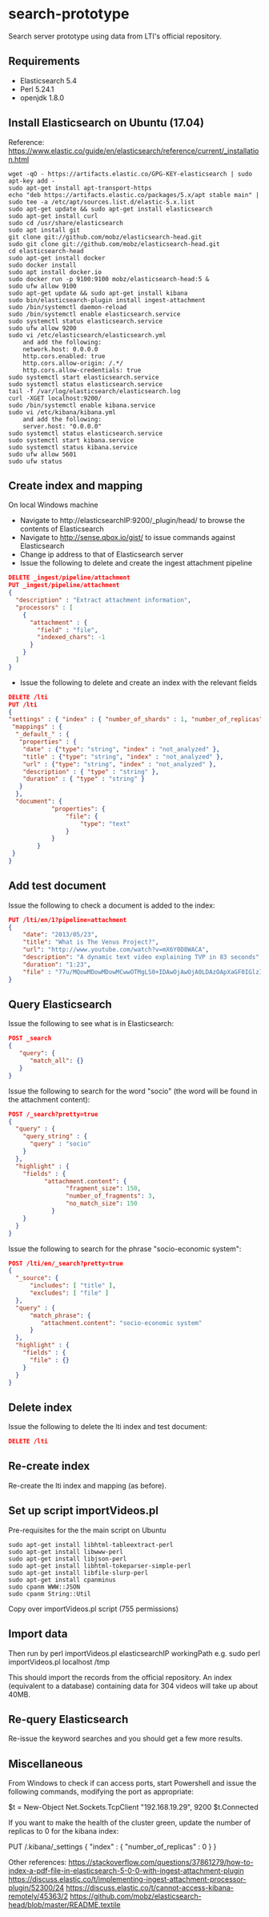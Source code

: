 search-prototype
================

Search server prototype using data from LTI's official repository.

Requirements
--------------
- Elasticsearch 5.4
- Perl 5.24.1
- openjdk 1.8.0


Install Elasticsearch on Ubuntu (17.04)
--------------
Reference: https://www.elastic.co/guide/en/elasticsearch/reference/current/_installation.html

    wget -qO - https://artifacts.elastic.co/GPG-KEY-elasticsearch | sudo apt-key add -
    sudo apt-get install apt-transport-https
    echo "deb https://artifacts.elastic.co/packages/5.x/apt stable main" | sudo tee -a /etc/apt/sources.list.d/elastic-5.x.list
    sudo apt-get update && sudo apt-get install elasticsearch
    sudo apt-get install curl
    sudo cd /usr/share/elasticsearch
    sudo apt install git
    git clone git://github.com/mobz/elasticsearch-head.git
    sudo git clone git://github.com/mobz/elasticsearch-head.git
    cd elasticsearch-head
    sudo apt-get install docker
    sudo docker install
    sudo apt install docker.io
    sudo docker run -p 9100:9100 mobz/elasticsearch-head:5 &
    sudo ufw allow 9100
    sudo apt-get update && sudo apt-get install kibana
    sudo bin/elasticsearch-plugin install ingest-attachment
    sudo /bin/systemctl daemon-reload
    sudo /bin/systemctl enable elasticsearch.service
    sudo systemctl status elasticsearch.service
    sudo ufw allow 9200
    sudo vi /etc/elasticsearch/elasticsearch.yml
        and add the following:
        network.host: 0.0.0.0
        http.cors.enabled: true
        http.cors.allow-origin: /.*/  
        http.cors.allow-credentials: true
    sudo systemctl start elasticsearch.service
    sudo systemctl status elasticsearch.service
    tail -f /var/log/elasticsearch/elasticsearch.log
    curl -XGET localhost:9200/
    sudo /bin/systemctl enable kibana.service
    sudo vi /etc/kibana/kibana.yml
        and add the following:
        server.host: "0.0.0.0"
    sudo systemctl status elasticsearch.service
    sudo systemctl start kibana.service
    sudo systemctl status kibana.service
    sudo ufw allow 5601
    sudo ufw status 
    
Create index and mapping
--------------
On local Windows machine
- Navigate to http://elasticsearchIP:9200/_plugin/head/ to browse the contents of Elasticsearch
- Navigate to http://sense.qbox.io/gist/ to issue commands against Elasticsearch
- Change ip address to that of Elasticsearch server
- Issue the following to delete and create the ingest attachment pipeline

```json
DELETE _ingest/pipeline/attachment
PUT _ingest/pipeline/attachment
{
  "description" : "Extract attachment information",
  "processors" : [
    {
      "attachment" : {
        "field" : "file",
        "indexed_chars": -1
      }
    }
  ]
}
```

- Issue the following to delete and create an index with the relevant fields

```json
DELETE /lti
PUT /lti
{
"settings" : { "index" : { "number_of_shards" : 1, "number_of_replicas" : 0 }},
 "mappings" : {
  "_default_" : {
   "properties" : {
    "date" : {"type": "string", "index" : "not_analyzed" },
    "title" : {"type": "string", "index" : "not_analyzed" },
    "url" : {"type": "string", "index" : "not_analyzed" },
    "description" : { "type" : "string" },
    "duration" : { "type" : "string" }
   }
  },
  "document": {
        	"properties": {
				"file": {
					"type": "text"
				}
			}
		}
 }
}
```

Add test document
--------------
Issue the following to check a document is added to the index:

```json
PUT /lti/en/1?pipeline=attachment
{
    "date": "2013/05/23",
    "title": "What is The Venus Project?",
    "url": "http://www.youtube.com/watch?v=mX6Y0D8WACA",
    "description": "A dynamic text video explaining TVP in 83 seconds",
    "duration": "1:23",
    "file" : "77u/MQowMDowMDowMCwwOTMgLS0+IDAwOjAwOjA0LDAzOApXaGF0IGlzIFRoZSBWZW51cyBQcm9qZWN0PwoKMgowMDowMDowNCwxNzggLS0+IDAwOjAwOjA3LDUzMgpUaGUgVmVudXMgUHJvamVjdCBvZmZlcnMgYSBuZXcgc29jaW8tZWNvbm9taWMgc3lzdGVtIHRoYXQgaXNuJ3Q6CgozCjAwOjAwOjA3"
}
```

Query Elasticsearch
--------------
Issue the following to see what is in Elasticsearch:
```json
POST _search
{
   "query": {
      "match_all": {}
   }
}
```

Issue the following to search for the word "socio" (the word will be found in the attachment content):

```json
POST /_search?pretty=true
{
  "query" : {
    "query_string" : {
      "query" : "socio"
    }
  },
  "highlight" : {
    "fields" : {
          "attachment.content": {
				"fragment_size": 150,
				"number_of_fragments": 3,
				"no_match_size": 150
			}
    }
  }
}
```

Issue the following to search for the phrase "socio-economic system":
```json
POST /lti/en/_search?pretty=true
{
  "_source": {
      "includes": [ "title" ],
      "excludes": [ "file" ]
  },
  "query" : {
      "match_phrase": {
         "attachment.content": "socio-economic system"
      }
  },
  "highlight" : {
    "fields" : {
      "file" : {}
    }
  }
}
```

Delete index 
--------------
Issue the following to delete the lti index and test document:

```json
DELETE /lti
```

Re-create index 
--------------
Re-create the lti index and mapping (as before).

Set up script importVideos.pl
--------------

Pre-requisites for the the main script on Ubuntu
    
    sudo apt-get install libhtml-tableextract-perl
    sudo apt-get install libwww-perl
    sudo apt-get install libjson-perl
    sudo apt-get install libhtml-tokeparser-simple-perl
    sudo apt-get install libfile-slurp-perl
    sudo apt-get install cpanminus
    sudo cpanm WWW::JSON
    sudo cpanm String::Util

Copy over importVideos.pl script (755 permissions)

Import data 
--------------
Then run by 
    perl importVideos.pl elasticsearchIP workingPath
    e.g. sudo perl importVideos.pl localhost /tmp

This should import the records from the official repository. An index (equivalent to a database) containing data for 304 videos will take up about 40MB. 

Re-query Elasticsearch 
--------------
Re-issue the keyword searches and you should get a few more results.

Miscellaneous
--------------

From Windows to check if can access ports, start Powershell and issue the following commands, modifying the port as appropriate:

$t = New-Object Net.Sockets.TcpClient "192.168.19.29", 9200
$t.Connected

If you want to make the health of the cluster green, update the number of replicas to 0 for the kibana index:

PUT /.kibana/_settings
{
    "index" : {
        "number_of_replicas" : 0
    } }

Other references:
https://stackoverflow.com/questions/37861279/how-to-index-a-pdf-file-in-elasticsearch-5-0-0-with-ingest-attachment-plugin
https://discuss.elastic.co/t/implementing-ingest-attachment-processor-plugin/52300/24
https://discuss.elastic.co/t/cannot-access-kibana-remotely/45363/2
https://github.com/mobz/elasticsearch-head/blob/master/README.textile